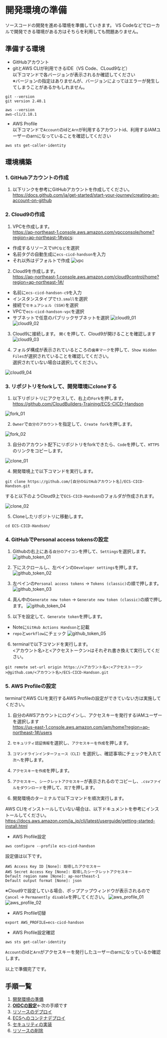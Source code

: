 # 開発環境の準備

ソースコードの開発を進める環境を準備していきます。
VS Codeなどでローカルで開発できる環境がある方はそちらを利用しても問題ありません。

## 準備する環境

- GitHubアカウント
- gitとAWS CLIが利用できるIDE（VS Code、CLoud9など）  
以下コマンドで各バージョンが表示されるか確認してください  
※バージョンの指定はありませんが、バージョンによってはエラーが発生してしまうことがあるかもしれません。
```
git --version
git version 2.40.1

aws --version
aws-cli/2.18.1
```
- AWS Profile  
以下コマンドで`Account`のidと`Arn`が利用するアカウントid、利用するIAMユーザーのarnになっていることを確認してください
```
aws sts get-caller-identity
```

## 環境構築

### 1. GitHubアカウントの作成

1. 以下リンクを参考にGitHubアカウントを作成してください。  
https://docs.github.com/ja/get-started/start-your-journey/creating-an-account-on-github

### 2. Cloud9の作成

1. VPCを作成します。  
https://ap-northeast-1.console.aws.amazon.com/vpcconsole/home?region=ap-northeast-1#vpcs:
- 作成するリソースで`VPCなど`を選択
- 名前タグの自動生成に`ecs-cicd-handson`を入力
- それ以外はデフォルトで作成
![vpc](./img/vpc.png)

2. Cloud9を作成します。  
https://ap-northeast-1.console.aws.amazon.com/cloud9control/home?region=ap-northeast-1#/
- 名前に`ecs-cicd-handson-c9`を入力
- インスタンスタイプで`t3.small`を選択
- 接続で`セキュアシェル (SSH)`を選択
- VPCで`ecs-cicd-handson-vpc`を選択
- サブネットで任意のパブリックサブネットを選択
![cloud9_01](./img/cloud9_01.png)
![cloud9_02](./img/cloud9_02.png)

3. Cloud9に接続します。
`開く`を押して、Cloud9が開けることを確認します
![cloud9_03](./img/cloud9_03.png)

4. フォルダ構成が表示されているところの`歯車マーク`を押して、`Show Hidden Files`が選択されていることを確認してください。  
選択されていない場合は選択してください。

![cloud9_04](./img/cloud9_04.png)

### 3. リポジトリをforkして、開発環境にcloneする

1. 以下リポジトリにアクセスして、右上の`Fork`を押します。  
https://github.com/CloudBuilders-Training/ECS-CICD-Handson

![fork_01](./img/fork_01.png)

2. `Owner`で`自分のアカウント`を指定して、`Create fork`を押します。

![fork_02](./img/fork_02.png)

3. 自分のアカウント配下にリポジトリをforkできたら、`Code`を押して、`HTTPS`のリンクをコピーします。

![clone_01](./img/clone_01.png)

4. 開発環境上で以下コマンドを実行します。
```
git clone https://github.com/[自分のGitHubアカウント名]/ECS-CICD-Handson.git
```
すると以下のようCloud9上で`ECS-CICD-Handson`のフォルダが作成されます。

![clone_02](./img/clone_02.png)

5. Cloneしたリポジトリに移動します。
```
cd ECS-CICD-Handson/
```

### 4. GitHubでPersonal access tokensの設定

1. Githubの右上にある`自分のアイコン`を押して、`Settings`を選択します。
![github_token_01](./img/github_token_01.png)

2. 下にスクロールし、左ペインの`Developer settings`を押します。
![github_token_02](./img/github_token_02.png)

3. 左ペインの`Personal access tokens` -> `Tokens (classic)`の順で押します。
![github_token_03](./img/github_token_03.png)

4. 真ん中の`Generate new token` -> `Generate new token (classic)`の順で押します。
![github_token_04](./img/github_token_04.png)

5. 以下を設定して、`Generate token`を押します。
- Noteに`GitHub Actions Handson`と記載
- `repo`と`workflow`にチェック
![github_token_05](./img/github_token_05.png)

6. terminalで以下コマンドを実行します。  
<アカウント名>と<アクセストークン>はそれぞれ書き換えて実行してください。
```
git remote set-url origin https://<アカウント名>:<アクセストークン>@github.com/<アカウント名>/ECS-CICD-Handson.git
```
### 5. AWS Profileの設定

terminalでAWS CLIを実行するAWS Profileの設定ができていない方は実施してください。

1. 自分のAWSアカウントにログインし、アクセスキーを発行するIAMユーザーを選択します  
https://us-east-1.console.aws.amazon.com/iam/home?region=ap-northeast-1#/users

2. `セキュリティ認証情報`を選択し、`アクセスキーを作成`を押します。

3. `コマンドラインインターフェース（CLI）`を選択し、確認事項にチェックを入れて`次へ`を押します。

4. `アクセスキーを作成`を押します。

5. `アクセスキー`、`シークレットアクセスキー`が表示されるのでコピーし、`.csvファイルをダウンロード`を押して、`完了`を押します。

6. 開発環境のターミナルで以下コマンドを順次実行します。

AWS CLIをインストールしていない場合は、以下ドキュメントを参考にインストールしてください。  
https://docs.aws.amazon.com/ja_jp/cli/latest/userguide/getting-started-install.html

- AWS Profile設定
```
aws configure --profile ecs-cicd-handson
```
設定値は以下です。
```
AWS Access Key ID [None]: 取得したアクセスキー
AWS Secret Access Key [None]: 取得したシークレットアクセスキー
Default region name [None]: ap-northeast-1
Default output format [None]: json
```

※Cloud9で設定している場合、ポップアップウィンドウが表示されるので`Cancel` -> `Permanently disable`を押してください。
![aws_profile_01](./img/aws_profile_01.png)
![aws_profile_02](./img/aws_profile_02.png)
- AWS Profile切替
```
export AWS_PROFILE=ecs-cicd-handson
```

- AWS Profile設定確認
```
aws sts get-caller-identity
```
`Account`のidと`Arn`がアクセスキーを発行したユーザーのarnになっているか確認します。

以上で準備完了です。

## 手順一覧

1. [開発環境の準備](../10_開発環境の準備/environment_preparation.md)
2. [**OIDCの設定**](../20_OIDCの設定/setting_OIDC.md)←次の手順です
3. [リソースのデプロイ](../30_リソースのデプロイ/deploy_resource.md)
4. [ECSへのコンテナデプロイ](../40_ECSへのコンテナデプロイ/deploy_container.md)
5. [セキュリティの実装](../50_セキュリティの実装/security_scan.md)
6. [リソースの削除](../60_リソースの削除/delete_resource.md)
